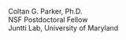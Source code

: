 Coltan G. Parker, Ph.D.  
NSF Postdoctoral Fellow  
Juntti Lab, University of Maryland


<!---
coltanparker/coltanparker is a ✨ special ✨ repository because its `README.md` (this file) appears on your GitHub profile.
You can click the Preview link to take a look at your changes.
--->
